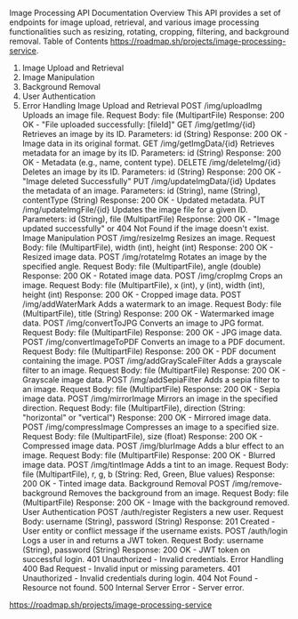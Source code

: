 Image Processing API Documentation
Overview
This API provides a set of endpoints for image upload, retrieval, and various image processing functionalities such as resizing, rotating, cropping, filtering, and background removal.
Table of Contents https://roadmap.sh/projects/image-processing-service.
1. Image Upload and Retrieval
2. Image Manipulation
3. Background Removal
4. User Authentication
5. Error Handling
Image Upload and Retrieval
POST /img/uploadImg
Uploads an image file.
Request Body: file (MultipartFile)
Response: 200 OK - "File uploaded successfully: [fileId]"
GET /img/getImg/{id}
Retrieves an image by its ID.
Parameters: id (String)
Response: 200 OK - Image data in its original format.
GET /img/getImgData/{id}
Retrieves metadata for an image by its ID.
Parameters: id (String)
Response: 200 OK - Metadata (e.g., name, content type).
DELETE /img/deleteImg/{id}
Deletes an image by its ID.
Parameters: id (String)
Response: 200 OK - "Image deleted Successfully"
PUT /img/updateImgData/{id}
Updates the metadata of an image.
Parameters: id (String), name (String), contentType (String)
Response: 200 OK - Updated metadata.
PUT /img/updateImgFile/{id}
Updates the image file for a given ID.
Parameters: id (String), file (MultipartFile)
Response: 200 OK - "Image updated successfully" or 404 Not Found if the image doesn't exist.
Image Manipulation
POST /img/resizeImg
Resizes an image.
Request Body: file (MultipartFile), width (int), height (int)
Response: 200 OK - Resized image data.
POST /img/rotateImg
Rotates an image by the specified angle.
Request Body: file (MultipartFile), angle (double)
Response: 200 OK - Rotated image data.
POST /img/cropImg
Crops an image.
Request Body: file (MultipartFile), x (int), y (int), width (int), height (int)
Response: 200 OK - Cropped image data.
POST /img/addWaterMark
Adds a watermark to an image.
Request Body: file (MultipartFile), title (String)
Response: 200 OK - Watermarked image data.
POST /img/convertToJPG
Converts an image to JPG format.
Request Body: file (MultipartFile)
Response: 200 OK - JPG image data.
POST /img/convertImageToPDF
Converts an image to a PDF document.
Request Body: file (MultipartFile)
Response: 200 OK - PDF document containing the image.
POST /img/addGrayScaleFilter
Adds a grayscale filter to an image.
Request Body: file (MultipartFile)
Response: 200 OK - Grayscale image data.
POST /img/addSepiaFilter
Adds a sepia filter to an image.
Request Body: file (MultipartFile)
Response: 200 OK - Sepia image data.
POST /img/mirrorImage
Mirrors an image in the specified direction.
Request Body: file (MultipartFile), direction (String: "horizontal" or "vertical")
Response: 200 OK - Mirrored image data.
POST /img/compressImage
Compresses an image to a specified size.
Request Body: file (MultipartFile), size (float)
Response: 200 OK - Compressed image data.
POST /img/blurImage
Adds a blur effect to an image.
Request Body: file (MultipartFile)
Response: 200 OK - Blurred image data.
POST /img/tintImage
Adds a tint to an image.
Request Body: file (MultipartFile), r, g, b (String: Red, Green, Blue values)
Response: 200 OK - Tinted image data.
Background Removal
POST /img/remove-background
Removes the background from an image.
Request Body: file (MultipartFile)
Response: 200 OK - Image with the background removed.
User Authentication
POST /auth/register
Registers a new user.
Request Body: username (String), password (String)
Response: 201 Created - User entity or conflict message if the username exists.
POST /auth/login
Logs a user in and returns a JWT token.
Request Body: username (String), password (String)
Response: 200 OK - JWT token on successful login.
401 Unauthorized - Invalid credentials.
Error Handling
400 Bad Request - Invalid input or missing parameters.
401 Unauthorized - Invalid credentials during login.
404 Not Found - Resource not found.
500 Internal Server Error - Server error.

 https://roadmap.sh/projects/image-processing-service
